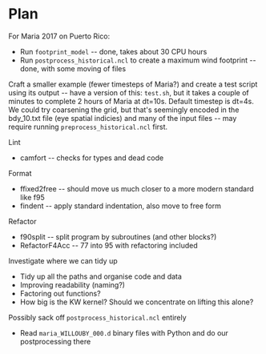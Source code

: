# Plan

For Maria 2017 on Puerto Rico:
- Run `footprint_model` -- done, takes about 30 CPU hours
- Run `postprocess_historical.ncl` to create a maximum wind footprint -- done,
with some moving of files

Craft a smaller example (fewer timesteps of Maria?) and create a test script
using its output -- have a version of this: `test.sh`, but it takes a couple of
minutes to complete 2 hours of Maria at dt=10s. Default timestep is dt=4s. We
could try coarsening the grid, but that's seemingly encoded in the bdy_10.txt
file (eye spatial indicies) and many of the input files -- may require running
`preprocess_historical.ncl` first.

Lint
- camfort -- checks for types and dead code

Format
- ffixed2free -- should move us much closer to a more modern standard like f95
- findent -- apply standard indentation, also move to free form

Refactor
- f90split -- split program by subroutines (and other blocks?)
- RefactorF4Acc -- 77 into 95 with refactoring included

Investigate where we can tidy up
- Tidy up all the paths and organise code and data
- Improving readability (naming?)
- Factoring out functions?
- How big is the KW kernel? Should we concentrate on lifting this alone?

Possibly sack off `postprocess_historical.ncl` entirely
- Read `maria_WILLOUBY_000.d` binary files with Python and do our postprocessing there
